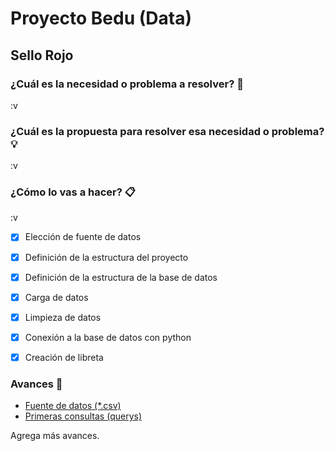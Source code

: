 # Proyecto Bedu (Data)

## Sello Rojo

<!-- Agrega aquí el título tentativo de tu proyecto. -->

### ¿Cuál es la necesidad o problema a resolver? 🚀

:v

<!-- Agrega aquí la necesidad o problemática que esperas resolver con tu proyecto y a qué sector
     beneficiará. -->

### ¿Cuál es la propuesta para resolver esa necesidad o problema? 💡

:v
<!-- Describe cómo planeas solucionar el problema. Ejemplo: Voy a consultar una base de datos del
	 sector salud para predecir el número de compradores de un medicamento. Para ello pretendo 
	 usar Python porque ... --->

### ¿Cómo lo vas a hacer? 📋

:v
<!-- Añade aquí un checklist de tareas y el estado de tus avances, añade tus avances en otras
	 carpetas y compartelos con el mundo en la sección de avances, no olvides actualizar esta lista
	 constantemente para organizarte mejor.

	 También te sugerimos el uso de Trello. --->

- [x] Elección de fuente de datos
- [x] Definición de la estructura del proyecto
- [x] Definición de la estructura de la base de datos
- [x] Carga de datos
- [x] Limpieza de datos
- [x] Conexión a la base de datos con python
- [X] Creación de libreta


### Avances 📌

<!-- Añade aquí tus avances, por ejemplo links a documentos SQL, JSON para MongoDB, código de R, 
     códigos de Python, Cuadernos de Jupyter, en fin, todo lo que vayas usando para acotar tu
     proyecto y mostrarlo al mundo.

     Una vez finalizado el proyecto te sugerimos añadir una nueva sección de Resultados. --->

- [Fuente de datos (*.csv)](https://github.com/JOBA25/Proyecto_Bedu_Sello_Rojo/tree/master/utilidades_proyecto)
- [Primeras consultas (querys)](https://github.com/JOBA25/Proyecto_Bedu_Sello_Rojo/tree/master/utilidades_proyecto)

Agrega más avances.

